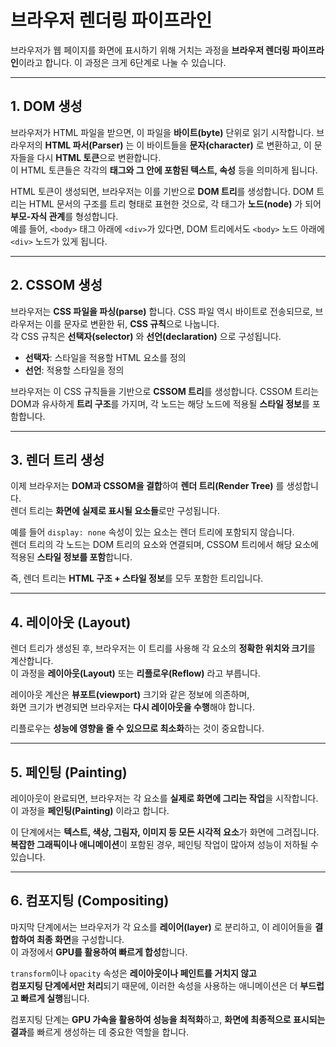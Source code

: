 # 브라우저 렌더링 파이프라인

브라우저가 웹 페이지를 화면에 표시하기 위해 거치는 과정을 **브라우저 렌더링 파이프라인**이라고 합니다. 이 과정은 크게 6단계로 나눌 수 있습니다.

---

## 1. DOM 생성

브라우저가 HTML 파일을 받으면, 이 파일을 **바이트(byte)** 단위로 읽기 시작합니다. 브라우저의 **HTML 파서(Parser)** 는 이 바이트들을 **문자(character)** 로 변환하고, 이 문자들을 다시 **HTML 토큰**으로 변환합니다.  
이 HTML 토큰들은 각각의 **태그와 그 안에 포함된 텍스트, 속성** 등을 의미하게 됩니다.

HTML 토큰이 생성되면, 브라우저는 이를 기반으로 **DOM 트리**를 생성합니다. DOM 트리는 HTML 문서의 구조를 트리 형태로 표현한 것으로, 각 태그가 **노드(node)** 가 되어 **부모-자식 관계**를 형성합니다.  
예를 들어, `<body>` 태그 아래에 `<div>`가 있다면, DOM 트리에서도 `<body>` 노드 아래에 `<div>` 노드가 있게 됩니다.

---

## 2. CSSOM 생성

브라우저는 **CSS 파일을 파싱(parse)** 합니다. CSS 파일 역시 바이트로 전송되므로, 브라우저는 이를 문자로 변환한 뒤, **CSS 규칙**으로 나눕니다.  
각 CSS 규칙은 **선택자(selector)** 와 **선언(declaration)** 으로 구성됩니다.

- **선택자**: 스타일을 적용할 HTML 요소를 정의  
- **선언**: 적용할 스타일을 정의

브라우저는 이 CSS 규칙들을 기반으로 **CSSOM 트리**를 생성합니다. CSSOM 트리는 DOM과 유사하게 **트리 구조**를 가지며, 각 노드는 해당 노드에 적용될 **스타일 정보**를 포함합니다.

---

## 3. 렌더 트리 생성

이제 브라우저는 **DOM과 CSSOM을 결합**하여 **렌더 트리(Render Tree)** 를 생성합니다.  
렌더 트리는 **화면에 실제로 표시될 요소들**로만 구성됩니다.

예를 들어 `display: none` 속성이 있는 요소는 렌더 트리에 포함되지 않습니다.  
렌더 트리의 각 노드는 DOM 트리의 요소와 연결되며, CSSOM 트리에서 해당 요소에 적용된 **스타일 정보를 포함**합니다.

즉, 렌더 트리는 **HTML 구조 + 스타일 정보**를 모두 포함한 트리입니다.

---

## 4. 레이아웃 (Layout)

렌더 트리가 생성된 후, 브라우저는 이 트리를 사용해 각 요소의 **정확한 위치와 크기**를 계산합니다.  
이 과정을 **레이아웃(Layout)** 또는 **리플로우(Reflow)** 라고 부릅니다.

레이아웃 계산은 **뷰포트(viewport)** 크기와 같은 정보에 의존하며,  
화면 크기가 변경되면 브라우저는 **다시 레이아웃을 수행**해야 합니다.

리플로우는 **성능에 영향을 줄 수 있으므로 최소화**하는 것이 중요합니다.

---

## 5. 페인팅 (Painting)

레이아웃이 완료되면, 브라우저는 각 요소를 **실제로 화면에 그리는 작업**을 시작합니다. 이 과정을 **페인팅(Painting)** 이라고 합니다.

이 단계에서는 **텍스트, 색상, 그림자, 이미지 등 모든 시각적 요소**가 화면에 그려집니다.  
**복잡한 그래픽이나 애니메이션**이 포함된 경우, 페인팅 작업이 많아져 성능이 저하될 수 있습니다.

---

## 6. 컴포지팅 (Compositing)

마지막 단계에서는 브라우저가 각 요소를 **레이어(layer)** 로 분리하고, 이 레이어들을 **결합하여 최종 화면**을 구성합니다.  
이 과정에서 **GPU를 활용하여 빠르게 합성**합니다.

`transform`이나 `opacity` 속성은 **레이아웃이나 페인트를 거치지 않고**  
**컴포지팅 단계에서만 처리**되기 때문에, 이러한 속성을 사용하는 애니메이션은 더 **부드럽고 빠르게 실행**됩니다.

컴포지팅 단계는 **GPU 가속을 활용하여 성능을 최적화**하고, **화면에 최종적으로 표시되는 결과**를 빠르게 생성하는 데 중요한 역할을 합니다.
